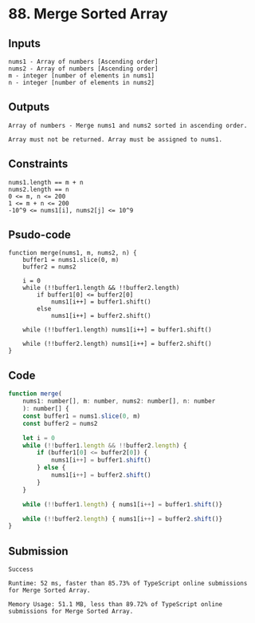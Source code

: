 # 88. Merge Sorted Array
## Inputs

    nums1 - Array of numbers [Ascending order]
    nums2 - Array of numbers [Ascending order]
    m - integer [number of elements in nums1]
    n - integer [number of elements in nums2]

## Outputs

    Array of numbers - Merge nums1 and nums2 sorted in ascending order.

    Array must not be returned. Array must be assigned to nums1.

## Constraints

    nums1.length == m + n
    nums2.length == n
    0 <= m, n <= 200
    1 <= m + n <= 200
    -10^9 <= nums1[i], nums2[j] <= 10^9

## Psudo-code

    function merge(nums1, m, nums2, n) {
        buffer1 = nums1.slice(0, m)
        buffer2 = nums2

        i = 0
        while (!!buffer1.length && !!buffer2.length) 
            if buffer1[0] <= buffer2[0]
                nums1[i++] = buffer1.shift()
            else
                nums1[i++] = buffer2.shift()
        
        while (!!buffer1.length) nums1[i++] = buffer1.shift()

        while (!!buffer2.length) nums1[i++] = buffer2.shift()
    }

## Code

```js
function merge(
    nums1: number[], m: number, nums2: number[], n: number
    ): number[] {
    const buffer1 = nums1.slice(0, m)
    const buffer2 = nums2

    let i = 0
    while (!!buffer1.length && !!buffer2.length) {
        if (buffer1[0] <= buffer2[0]) {
            nums1[i++] = buffer1.shift()
        } else {
            nums1[i++] = buffer2.shift()
        }
    }

    while (!!buffer1.length) { nums1[i++] = buffer1.shift()}

    while (!!buffer2.length) { nums1[i++] = buffer2.shift()}
}
```

## Submission

    Success

    Runtime: 52 ms, faster than 85.73% of TypeScript online submissions for Merge Sorted Array.
    
    Memory Usage: 51.1 MB, less than 89.72% of TypeScript online submissions for Merge Sorted Array.